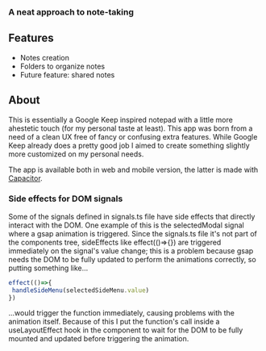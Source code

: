 ### A neat approach to note-taking

## Features
- Notes creation
- Folders to organize notes
- Future feature: shared notes

## About
This is essentially a Google Keep inspired notepad with a little more ahestetic touch (for my personal taste at least).
This app was born from a need of a clean UX free of fancy or confusing extra features. While Google Keep already does a pretty good job I aimed to create something slightly more customized on my personal needs. 

The app is available both in web and mobile version, the latter is made with [Capacitor](https://github.com/ionic-team/capacitor).

### Side effects for DOM signals
Some of the signals defined in signals.ts file have side effects that directly interact with the DOM. One example of this is the selectedModal signal where a gsap animation is triggered.
Since the signals.ts file it's not part of the components tree, sideEffects like effect(()=>{}) are triggered immediately on the signal's value change; this is a problem because gsap needs the DOM to be fully updated to perform the animations correctly, so putting something like...
```javascript
effect(()=>{
 handleSideMenu(selectedSideMenu.value)
})
```
...would trigger the function immediately, causing problems with the animation itself.
Because of this I put the function's call inside a useLayoutEffect hook in the component to wait for the DOM to be fully mounted and updated before triggering the animation.
